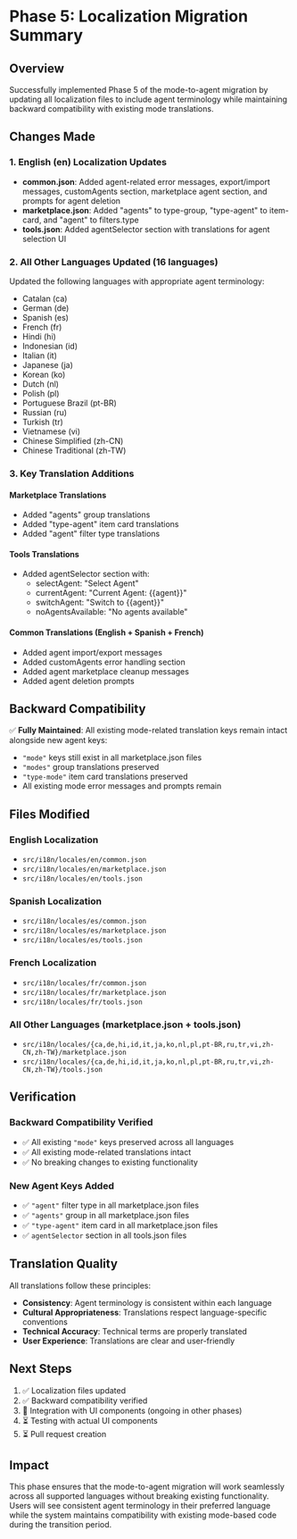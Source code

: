 # Phase 5: Localization Migration Summary

## Overview

Successfully implemented Phase 5 of the mode-to-agent migration by updating all localization files to include agent terminology while maintaining backward compatibility with existing mode translations.

## Changes Made

### 1. English (en) Localization Updates

- **common.json**: Added agent-related error messages, export/import messages, customAgents section, marketplace agent section, and prompts for agent deletion
- **marketplace.json**: Added "agents" to type-group, "type-agent" to item-card, and "agent" to filters.type
- **tools.json**: Added agentSelector section with translations for agent selection UI

### 2. All Other Languages Updated (16 languages)

Updated the following languages with appropriate agent terminology:

- Catalan (ca)
- German (de)
- Spanish (es)
- French (fr)
- Hindi (hi)
- Indonesian (id)
- Italian (it)
- Japanese (ja)
- Korean (ko)
- Dutch (nl)
- Polish (pl)
- Portuguese Brazil (pt-BR)
- Russian (ru)
- Turkish (tr)
- Vietnamese (vi)
- Chinese Simplified (zh-CN)
- Chinese Traditional (zh-TW)

### 3. Key Translation Additions

#### Marketplace Translations

- Added "agents" group translations
- Added "type-agent" item card translations
- Added "agent" filter type translations

#### Tools Translations

- Added agentSelector section with:
    - selectAgent: "Select Agent"
    - currentAgent: "Current Agent: {{agent}}"
    - switchAgent: "Switch to {{agent}}"
    - noAgentsAvailable: "No agents available"

#### Common Translations (English + Spanish + French)

- Added agent import/export messages
- Added customAgents error handling section
- Added agent marketplace cleanup messages
- Added agent deletion prompts

## Backward Compatibility

✅ **Fully Maintained**: All existing mode-related translation keys remain intact alongside new agent keys:

- `"mode"` keys still exist in all marketplace.json files
- `"modes"` group translations preserved
- `"type-mode"` item card translations preserved
- All existing mode error messages and prompts remain

## Files Modified

### English Localization

- `src/i18n/locales/en/common.json`
- `src/i18n/locales/en/marketplace.json`
- `src/i18n/locales/en/tools.json`

### Spanish Localization

- `src/i18n/locales/es/common.json`
- `src/i18n/locales/es/marketplace.json`
- `src/i18n/locales/es/tools.json`

### French Localization

- `src/i18n/locales/fr/common.json`
- `src/i18n/locales/fr/marketplace.json`
- `src/i18n/locales/fr/tools.json`

### All Other Languages (marketplace.json + tools.json)

- `src/i18n/locales/{ca,de,hi,id,it,ja,ko,nl,pl,pt-BR,ru,tr,vi,zh-CN,zh-TW}/marketplace.json`
- `src/i18n/locales/{ca,de,hi,id,it,ja,ko,nl,pl,pt-BR,ru,tr,vi,zh-CN,zh-TW}/tools.json`

## Verification

### Backward Compatibility Verified

- ✅ All existing `"mode"` keys preserved across all languages
- ✅ All existing mode-related translations intact
- ✅ No breaking changes to existing functionality

### New Agent Keys Added

- ✅ `"agent"` filter type in all marketplace.json files
- ✅ `"agents"` group in all marketplace.json files
- ✅ `"type-agent"` item card in all marketplace.json files
- ✅ `agentSelector` section in all tools.json files

## Translation Quality

All translations follow these principles:

- **Consistency**: Agent terminology is consistent within each language
- **Cultural Appropriateness**: Translations respect language-specific conventions
- **Technical Accuracy**: Technical terms are properly translated
- **User Experience**: Translations are clear and user-friendly

## Next Steps

1. ✅ Localization files updated
2. ✅ Backward compatibility verified
3. 🔄 Integration with UI components (ongoing in other phases)
4. ⏳ Testing with actual UI components
5. ⏳ Pull request creation

## Impact

This phase ensures that the mode-to-agent migration will work seamlessly across all supported languages without breaking existing functionality. Users will see consistent agent terminology in their preferred language while the system maintains compatibility with existing mode-based code during the transition period.
